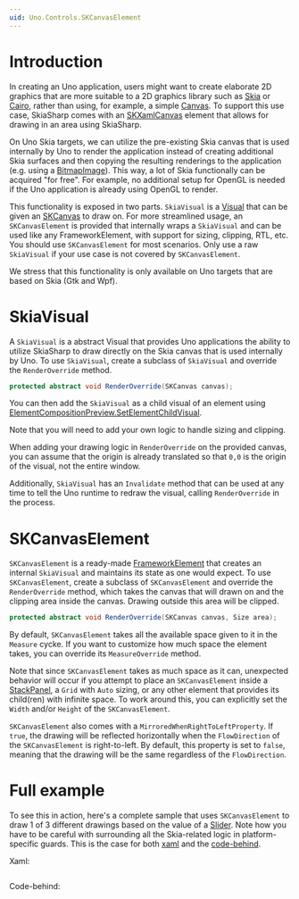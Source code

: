 ```yaml
---
uid: Uno.Controls.SKCanvasElement
---
```


# Introduction

In creating an Uno application, users might want to create elaborate 2D graphics that are more suitable to a 2D graphics library such as [Skia](https://skia.org) or [Cairo](https://www.cairographics.org), rather than using, for example, a simple [Canvas](https://learn.microsoft.com/en-us/windows/windows-app-sdk/api/winrt/microsoft.ui.xaml.controls.canvas). To support this use case, SkiaSharp comes with an [SKXamlCanvas](https://learn.microsoft.com/en-us/dotnet/api/skiasharp.views.windows.skxamlcanvas?view=skiasharp-views-2.88) element that allows for drawing in an area using SkiaSharp.

On Uno Skia targets, we can utilize the pre-existing Skia canvas that is used internally by Uno to render the application instead of creating additional Skia surfaces and then copying the resulting renderings to the application (e.g. using a [BitmapImage](https://learn.microsoft.com/en-us/windows/windows-app-sdk/api/winrt/microsoft.ui.xaml.media.imaging.bitmapimage)). This way, a lot of Skia functionally can be acquired "for free". For example, no additional setup for OpenGL is needed if the Uno application is already using OpenGL to render.

This functionality is exposed in two parts. `SkiaVisual` is a [Visual](https://learn.microsoft.com/en-us/windows/windows-app-sdk/api/winrt/microsoft.ui.composition.visual) that can be given an [SKCanvas](https://learn.microsoft.com/en-us/dotnet/api/skiasharp.skcanvas) to draw on. For more streamlined usage, an `SKCanvasElement` is provided that internally wraps a `SkiaVisual` and can be used like any FrameworkElement, with support for sizing, clipping, RTL, etc. You should use `SKCanvasElement` for most scenarios. Only use a raw `SkiaVisual` if your use case is not covered by `SKCanvasElement`.

We stress that this functionality is only available on Uno targets that are based on Skia (Gtk and Wpf).

# SkiaVisual

A `SkiaVisual` is a abstract Visual that provides Uno applications the ability to utilize SkiaSharp to draw directly on the Skia canvas that is used internally by Uno. To use `SkiaVisual`, create a subclass of `SkiaVisual` and override the `RenderOverride` method.

```csharp
protected abstract void RenderOverride(SKCanvas canvas);
```

You can then add the `SkiaVisual` as a child visual of an element using [ElementCompositionPreview.SetElementChildVisual](https://learn.microsoft.com/en-us/windows/windows-app-sdk/api/winrt/microsoft.ui.xaml.hosting.elementcompositionpreview.setelementchildvisual?view=windows-app-sdk-1.4#microsoft-ui-xaml-hosting-elementcompositionpreview-setelementchildvisual(microsoft-ui-xaml-uielement-microsoft-ui-composition-visual)).

Note that you will need to add your own logic to handle sizing and clipping.

When adding your drawing logic in `RenderOverride` on the provided canvas, you can assume that the origin is already translated so that `0,0` is the origin of the visual, not the entire window.

Additionally, `SkiaVisual` has an `Invalidate` method that can be used at any time to tell the Uno runtime to redraw the visual, calling `RenderOverride` in the process.

# SKCanvasElement

`SKCanvasElement` is a ready-made [FrameworkElement](https://learn.microsoft.com/en-us/windows/windows-app-sdk/api/winrt/microsoft.ui.xaml.frameworkelement) that creates an internal `SkiaVisual` and maintains its state as one would expect. To use `SKCanvasElement`, create a subclass of `SKCanvasElement` and override the `RenderOverride` method, which takes the canvas that will drawn on and the clipping area inside the canvas. Drawing outside this area will be clipped.

```csharp
protected abstract void RenderOverride(SKCanvas canvas, Size area);
```

By default, `SKCanvasElement` takes all the available space given to it in the `Measure` cycke. If you want to customize how much space the element takes, you can override its `MeasureOverride` method.

Note that since `SKCanvasElement` takes as much space as it can, unexpected behavior will occur if you attempt to place an `SKCanvasElement` inside a [StackPanel](https://learn.microsoft.com/en-us/windows/windows-app-sdk/api/winrt/microsoft.ui.xaml.controls.stackpanel), a `Grid` with `Auto` sizing, or any other element that provides its child(ren) with infinite space. To work around this, you can explicitly set the `Width` and/or `Height` of the `SKCanvasElement`.

`SKCanvasElement` also comes with a `MirroredWhenRightToLeftProperty`. If `true`, the drawing will be reflected horizontally when the `FlowDirection` of the `SKCanvasElement` is right-to-left. By default, this property is set to `false`, meaning that the drawing will be the same regardless of the `FlowDirection`.

# Full example

To see this in action, here's a complete sample that uses `SKCanvasElement` to draw 1 of 3 different drawings based on the value of a [Slider](https://learn.microsoft.com/en-us/windows/windows-app-sdk/api/winrt/microsoft.ui.xaml.controls.slider). Note how you have to be careful with surrounding all the Skia-related logic in platform-specific guards. This is the case for both [xaml](https://platform.uno/docs/articles/platform-specific-xaml.html) and the [code-behind](https://platform.uno/docs/articles/platform-specific-csharp.html).

Xaml:
```xaml
```

Code-behind:
```csharp

```
